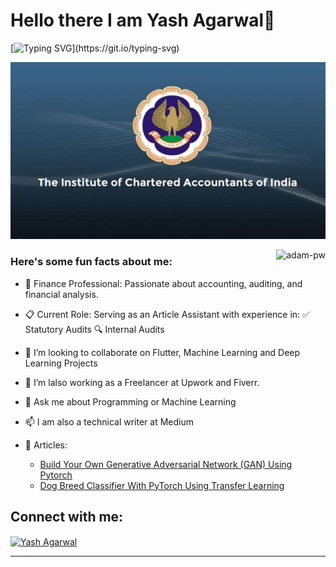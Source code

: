 # Hello there I am Yash Agarwal👋

[![Typing SVG](https://readme-typing-svg.herokuapp.com?font=Architects+Daughter&color=7AF79A&size=30&lines=Hey!+It's+Yash!;I'm+a+CA+Aspirant...;I'm+also+a+Finance+Enthusiast...)](https://git.io/typing-svg)

![](https://github.com/Yash0741177/Yash0741177/blob/main/icai.jpg)



<p><img align="right" src="https://github.com/Adam-pw/Adam-pw/blob/main/animation_500_kxa883sd.gif" alt="adam-pw" /></p>

<h3> Here's some fun facts about me: </h3>

- 💼 Finance Professional: Passionate about accounting, auditing, and financial analysis.
- 📋 Current Role: Serving as an Article Assistant with experience in:
    ✅ Statutory Audits
    🔍 Internal Audits

- 👯 I’m looking to collaborate on Flutter, Machine Learning and Deep Learning Projects
- 🤔 I’m lalso working as a Freelancer at Upwork and Fiverr.
- 💬 Ask me about Programming or Machine Learning
- 📫 I am also a technical writer at Medium 
-  📰 Articles: 
	-	[Build Your Own Generative Adversarial Network (GAN) Using Pytorch](https://pub.towardsai.net/build-your-own-generative-adversarial-network-gan-using-pytorch-c367b8506987) 
	- [Dog Breed Classifier With PyTorch Using Transfer Learning](https://levelup.gitconnected.com/dog-breed-classifier-with-pytorch-using-transfer-learning-8f15af6f9010)







## Connect with me:
<p align="left">
  <a href="https://www.linkedin.com/in/yashagrwl/" target="blank"><img align="center"
      src="https://raw.githubusercontent.com/rahuldkjain/github-profile-readme-generator/master/src/images/icons/Social/linked-in-alt.svg"
      alt="Yash Agarwal" height="30" width="40" /></a>
</p>

-----
<p align="center">
  
  <br>
  <br>
 </p>
